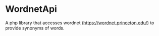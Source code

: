 # WordnetApi
A php library that accesses wordnet (https://wordnet.princeton.edu/) to provide synonyms of words.
